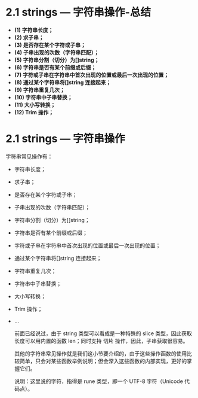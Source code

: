 # 2.1 strings — 字符串操作-总结

- **(1) 字符串长度；**
- **(2) 求子串；**
- **(3) 是否存在某个字符或子串；**
- **(4) 子串出现的次数（字符串匹配）；**
- **(5) 字符串分割（切分）为[]string；**
- **(6) 字符串是否有某个前缀或后缀；**
- **(7) 字符或子串在字符串中首次出现的位置或最后一次出现的位置；**
- **(8) 通过某个字符串将[]string 连接起来；**
- **(9) 字符串重复几次；**
- **(10) 字符串中子串替换；**
- **(11) 大小写转换；**
- **(12) Trim 操作；**

# 2.1 strings — 字符串操作

  字符串常见操作有：

- 字符串长度；

- 求子串；

- 是否存在某个字符或子串；

- 子串出现的次数（字符串匹配）；

- 字符串分割（切分）为[]string；

- 字符串是否有某个前缀或后缀；

- 字符或子串在字符串中首次出现的位置或最后一次出现的位置；

- 通过某个字符串将[]string 连接起来；

- 字符串重复几次；

- 字符串中子串替换；

- 大小写转换；

- Trim 操作；

- ...
  
  前面已经说过，由于 string 类型可以看成是一种特殊的 slice 类型，因此获取长度可以用内置的函数 len；同时支持 切片 操作，因此，子串获取很容易。
  
  其他的字符串常见操作就是我们这小节要介绍的，由于这些操作函数的使用比较简单，只会对某些函数举例说明；但会深入这些函数的内部实现，更好的掌握它们。
  
  说明：这里说的字符，指得是 rune 类型，即一个 UTF-8 字符（Unicode 代码点）。
